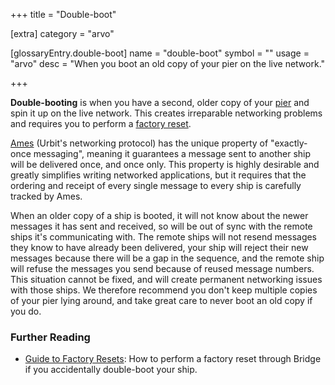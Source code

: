 +++
title = "Double-boot"

[extra]
category = "arvo"

[glossaryEntry.double-boot]
name = "double-boot"
symbol = ""
usage = "arvo"
desc = "When you boot an old copy of your pier on the live network."

+++

**Double-booting** is when you have a second, older copy of your [pier](/glossary/pier) and spin it up on the live network. This creates irreparable networking problems and requires you to perform a [factory reset](/glossary/reset).

[Ames](/glossary/ames) (Urbit's networking protocol) has the unique property of "exactly-once messaging", meaning it guarantees a message sent to another ship will be delivered once, and once only. This property is highly desirable and greatly simplifies writing networked applications, but it requires that the ordering and receipt of every single message to every ship is carefully tracked by Ames.

When an older copy of a ship is booted, it will not know about the newer messages it has sent and received, so will be out of sync with the remote ships it's communicating with. The remote ships will not resend messages they know to have already been delivered, your ship will reject their new messages because there will be a gap in the sequence, and the remote ship will refuse the messages you send because of reused message numbers. This situation cannot be fixed, and will create permanent networking issues with those ships. We therefore recommend you don't keep multiple copies of your pier lying around, and take great care to never boot an old copy if you do.

### Further Reading

- [Guide to Factory Resets](/manual/id/guide-to-resets): How to perform a factory reset through Bridge if you accidentally double-boot your ship.
